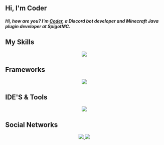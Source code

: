 ###

<h2 align="left">Hi, I'm Coder</h2>

<p align="center">
  <h5>Hi, how are you? I'm <a href="https://coderinlinux.netlify.app/" target="blank_">Coder</a>, a Discord bot developer and Minecraft Java plugin developer at SpigotMC.<h5/>
</p>

###

## My Skills

<p align="center">
  <a href="https://github.com/CoderInLinux">
    <img src="https://skillicons.dev/icons?i=html,css,ts,js,java,bots"/>
  </a>
</p>

###

## Frameworks

<p align="center">
  <a href="https://github.com/CoderInLinux">
    <img src="https://skillicons.dev/icons?i=discordjs,nodejs"/>
  </a>
</p>

###

## IDE'S & Tools

<p align="center">
  <a href="https://github.com/CoderInLinux">
    <img src="https://skillicons.dev/icons?i=git,github,idea,linux,vscode,npm"/>
  </a>
</p>

###

## Social Networks

<div align="center">
  <a href="https://x.com/coderinlinux">
    <img src="https://skillicons.dev/icons?i=twitter"/> 
  </a>
  <a href="https://discord.com/users/1058988510457102478"> 
    <img src="https://skillicons.dev/icons?i=discord"/> 
  </a>
</div>

###
